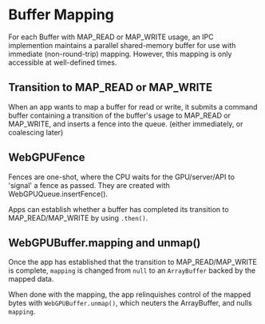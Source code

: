 # Buffer Mapping

For each Buffer with MAP_READ or MAP_WRITE usage, an IPC implemention maintains
a parallel shared-memory buffer for use with immediate (non-round-trip) mapping.
However, this mapping is only accessible at well-defined times.

## Transition to MAP_READ or MAP_WRITE

When an app wants to map a buffer for read or write, it submits a command buffer
containing a transition of the buffer's usage to MAP_READ or MAP_WRITE, and
inserts a fence into the queue. (either immediately, or coalescing later)

## WebGPUFence

Fences are one-shot, where the CPU waits for the GPU/server/API to 'signal'
a fence as passed. They are created with WebGPUQueue.insertFence().

Apps can establish whether a buffer has completed its transition to
MAP_READ/MAP_WRITE by using `.then()`.

## WebGPUBuffer.mapping and unmap()

Once the app has established that the transition to MAP_READ/MAP_WRITE is
complete, `mapping` is changed from `null` to an `ArrayBuffer` backed by the
mapped data.

When done with the mapping, the app relinquishes control of the mapped bytes
with `WebGPUBuffer.unmap()`, which neuters the ArrayBuffer, and nulls `mapping`.
